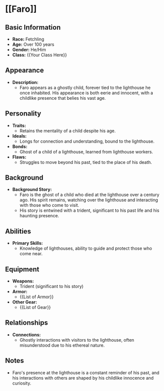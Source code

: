 # [[Faro]]

## Basic Information
- **Race:** Fetchling
- **Age:** Over 100 years
- **Gender:** He/Him
- **Class:** {{Your Class Here}}

## Appearance
- **Description:**
  - Faro appears as a ghostly child, forever tied to the lighthouse he once inhabited. His appearance is both eerie and innocent, with a childlike presence that belies his vast age.

## Personality
- **Traits:**
  - Retains the mentality of a child despite his age.
- **Ideals:**
  - Longs for connection and understanding, bound to the lighthouse.
- **Bonds:**
  - Ghost of a child of a lighthouse, learned from lighthouse workers.
- **Flaws:**
  - Struggles to move beyond his past, tied to the place of his death.

## Background
- **Background Story:**
  - Faro is the ghost of a child who died at the lighthouse over a century ago. His spirit remains, watching over the lighthouse and interacting with those who come to visit.
  - His story is entwined with a trident, significant to his past life and his haunting presence.

## Abilities
- **Primary Skills:**
  - Knowledge of lighthouses, ability to guide and protect those who come near.

## Equipment
- **Weapons:**
  - Trident (significant to his story)
- **Armor:**
  - {{List of Armor}}
- **Other Gear:**
  - {{List of Gear}}

## Relationships
- **Connections:**
  - Ghostly interactions with visitors to the lighthouse, often misunderstood due to his ethereal nature.

## Notes
- Faro's presence at the lighthouse is a constant reminder of his past, and his interactions with others are shaped by his childlike innocence and curiosity.
